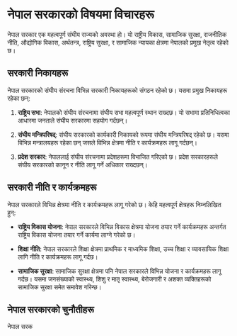 # नेपाल सरकारको विषयमा विचारहरू

नेपाल सरकार एक महत्वपूर्ण संघीय राज्यको अवस्था हो। यो राष्ट्रीय विकास, सामाजिक सुरक्षा, राजनीतिक नीति, औद्योगिक विकास, अर्थतन्त्र, राष्ट्रिय सुरक्षा, र सामाजिक न्यायका क्षेत्रमा नेपालको प्रमुख नेतृत्व रहेको छ।

## सरकारी निकायहरू

नेपाल सरकारको संघीय संरचना विभिन्न सरकारी निकायहरूको संगठन रहेको छ। यसमा प्रमुख निकायहरू रहेका छन्:

1. **राष्ट्रिय सभा**: नेपालको संघीय संरचनामा संघीय सभा महत्वपूर्ण स्थान राख्दछ। यो सभामा प्रतिनिधित्वका आधारमा जनताले संघीय सरकारमा सहयोग गर्दछन्।

2. **संघीय मन्त्रिपरिषद्**: संघीय सरकारको कार्यकारी निकायको रूपमा संघीय मन्त्रिपरिषद् रहेको छ। यसमा विभिन्न मन्त्रालयहरू रहेका छन् जसले विभिन्न क्षेत्रमा नीति र कार्यक्रमहरू लागू गर्दछन्।

3. **प्रदेश सरकार**: नेपाललाई संघीय संरचनामा प्रदेशहरूमा विभाजित गरिएको छ। प्रदेश सरकारहरूले संघीय सरकारको कानून र नीति लागू गर्ने अधिकार राख्दछन्।

## सरकारी नीति र कार्यक्रमहरू

नेपाल सरकारले विभिन्न क्षेत्रमा नीति र कार्यक्रमहरू लागू गरेको छ। केहि महत्वपूर्ण क्षेत्रहरू निम्नलिखित हुन्:

- **राष्ट्रिय विकास योजना**: नेपाल सरकारले विभिन्न विकास क्षेत्रमा योजना तयार गर्ने कार्यक्रमहरू अन्तर्गत राष्ट्रिय विकास योजना तयार गर्ने कार्यमा लाग्ने गरेको छ।

- **शिक्षा नीति**: नेपाल सरकारले शिक्षा क्षेत्रमा प्राथमिक र माध्यमिक शिक्षा, उच्च शिक्षा र व्यावसायिक शिक्षा लागि नीति र कार्यक्रमहरू लागू गर्दछ।

- **सामाजिक सुरक्षा**: सामाजिक सुरक्षा क्षेत्रमा पनि नेपाल सरकारले विभिन्न योजना र कार्यक्रमहरू लागू गर्दछ। यसमा जनसंख्याको स्वास्थ्य, शिशु र मातृ स्वास्थ्य, बेरोजगारी र अशक्त व्यक्तिहरूको सामाजिक सुरक्षा समेत समावेश गरिन्छ।

## नेपाल सरकारको चुनौतीहरू

नेपाल सरक
